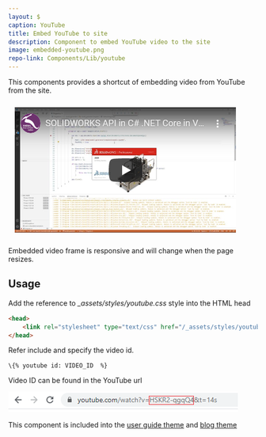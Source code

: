 ```yaml
---
layout: $
caption: YouTube
title: Embed YouTube to site
description: Component to embed YouTube video to the site
image: embedded-youtube.png
repo-link: Components/Lib/youtube
---
```

This components provides a shortcut of embedding video from YouTube from the site.

![Embedded YouTube video](embedded-youtube.png)

Embedded video frame is responsive and will change when the page resizes.

## Usage

Add the reference to *_assets/styles/youtube.css* style into the HTML head

~~~ html jagged
<head>
    <link rel="stylesheet" type="text/css" href="/_assets/styles/youtube.css" />
</head>
~~~

Refer include and specify the video id.

~~~
\{% youtube id: VIDEO_ID  %}
~~~

Video ID can be found in the YouTube url

![ID of YouTube video](youtube-video-id.png)

This component is included into the [user guide theme](/standard-library/themes/user-guide/) and [blog theme](/standard-library/themes/blog/)